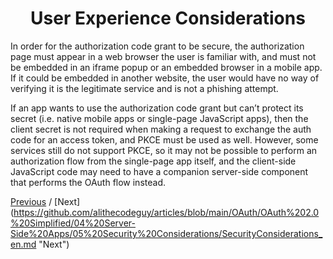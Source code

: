 <h1 align="center">User Experience Considerations</h1>

In order for the authorization code grant to be secure, the authorization page must appear in a web browser the user is familiar with, and must not be embedded in an iframe popup or an embedded browser in a mobile app. If it could be embedded in another website, the user would have no way of verifying it is the legitimate service and is not a phishing attempt.

If an app wants to use the authorization code grant but can’t protect its secret (i.e. native mobile apps or single-page JavaScript apps), then the client secret is not required when making a request to exchange the auth code for an access token, and PKCE must be used as well. However, some services still do not support PKCE, so it may not be possible to perform an authorization flow from the single-page app itself, and the client-side JavaScript code may need to have a companion server-side component that performs the OAuth flow instead.

[Previous](https://github.com/alithecodeguy/articles/blob/main/OAuth/OAuth%202.0%20Simplified/04%20Server-Side%20Apps/03%20Possible%20Errors/PossibleErrors_en.md "Previous")
/
[Next] (https://github.com/alithecodeguy/articles/blob/main/OAuth/OAuth%202.0%20Simplified/04%20Server-Side%20Apps/05%20Security%20Considerations/SecurityConsiderations_en.md "Next")
